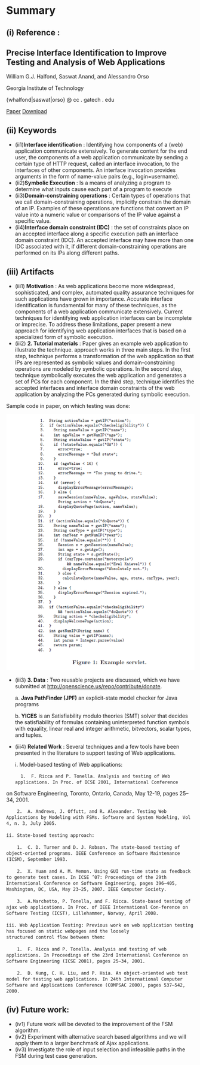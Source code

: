 # Summary 
## (i) Reference : 
## Precise Interface Identification to Improve Testing and Analysis of Web Applications
William G.J. Halfond, Saswat Anand, and Alessandro Orso

Georgia Institute of Technology

{whalfond|saswat|orso} @ cc . gatech . edu

[Paper](http://dl.acm.org/citation.cfm?id=1572305)
[Download](http://www-bcf.usc.edu/~halfond/papers/halfond09issta.pdf)

## (ii) Keywords
  * (ii1)**Interface identification** : Identifying how components of a (web) application communicate extensively. To generate content for the end user, the components of a web application communicate by sending a certain type of HTTP request,
called an interface invocation, to the interfaces of other components. An interface invocation provides arguments in the form of name-value pairs (e.g., login=username).
  * (ii2)**Symbolic Execution** : Is a means of analyzing a program to determine what inputs cause each part of a program to execute
  * (ii3)**Domain-constraining operations** : Certain types of operations that we call domain-constraining operations, implicitly constrain the domain of an IP. Examples of these operations are functions that convert an IP value into a numeric value or comparisons of the IP value against a specific value.
  * (ii4)**Interface domain constraint (IDC)** : the set of constraints place on an accepted interface along a specific execution path an interface domain constraint (IDC). An accepted interface may have more than one IDC associated with it, if different domain-constraining operations are performed on its IPs along different paths.

## (iii) Artifacts
* (iii1) **Motivation** : As web applications become more widespread, sophisticated, and complex, automated quality assurance techniques for such applications have grown in importance. Accurate interface identification is fundamental for many of these techniques, as the components of a web application communicate extensively. Current techniques for identifying web application interfaces can be incomplete or imprecise. To address these limitations, paper present a new approach for identifying web application interfaces that is based on a specialized form of symbolic execution.
* (iii2) **2.	Tutorial materials** : Paper gives an example web application to illustrate the technique. approach works in three main steps. In the first step, technique performs a transformation of the web application so that IPs are represented as symbolic values and domain-constraining operations are modeled by symbolic operations. In the second step, technique symbolically executes the web application and generates a set of PCs for each component. In the third step, technique identifies the accepted interfaces and interface domain constraints of the web application by analyzing the PCs generated during symbolic execution.

Sample code in paper, on which testing was done:

![code](images/servlet.png)

* (iii3) **3.	Data** : Two reusable projects are discussed, which we have submitted  at http://openscience.us/repo/contribute/donate.

    a.	**Java PathFinder (JPF)** an explicit-state model checker for Java programs

    b.	**YICES** is an Satisfiability modulo theories (SMT) solver that decides the satisfiability of formulas containing uninterpreted function symbols with equality, linear real and integer arithmetic, bitvectors, scalar types, and tuples.

* (iii4) **Related Work** : Several techniques and a few tools have been presented in the literature to support testing of Web applications.

    i.	Model-based testing of Web applications:
    
        1.	F. Ricca and P. Tonella. Analysis and testing of Web applications. In Proc. of ICSE 2001, International Conference
on Software Engineering, Toronto, Ontario, Canada, May 12-19, pages 25–34, 2001.
      
        2.	A. Andrews, J. Offutt, and R. Alexander. Testing Web Applications by Modeling with FSMs. Software and System Modeling, Vol 4, n. 3, July 2005.

    ii.	State-based testing approach:
    
        1.	C. D. Turner and D. J. Robson. The state-based testing of object-oriented programs. IEEE Conference on Software Maintenance (ICSM), September 1993.
      
        2.	X. Yuan and A. M. Memon. Using GUI run-time state as feedback to generate test cases. In ICSE ’07: Proceedings of the 29th International Conference on Software Engineering, pages 396–405, Washington, DC, USA, May 23–25, 2007. IEEE Computer Society.

        3.	A.Marchetto, P. Tonella, and F. Ricca. State-based testing of ajax web applications. In Proc. of IEEE International Con-ference on Software Testing (ICST), Lillehammer, Norway, April 2008.

    iii. Web Application Testing: Previous work on web application testing has focused on static webpages and the loosely
    structured control flow between them: 
    
        1.	F. Ricca and P. Tonella. Analysis and testing of web applications. In Proceedings of the 23rd International Conference on Software Engineering (ICSE 2001), pages 25–34, 2001.
    
        2.	D. Kung, C. H. Liu, and P. Hsia. An object-oriented web test model for testing web applications. In 24th International Computer Software and Applications Conference (COMPSAC 2000), pages 537–542, 2000.

## (iv) Future work:
  * (iv1) Future work will be devoted to the improvement of the FSM algorithm.
  * (iv2) Experiment with alternative search based algorithms and we will apply them to a larger benchmark of Ajax applications.
  * (iv3) Investigate the role of input selection and infeasible paths in the FSM during test case generation.



